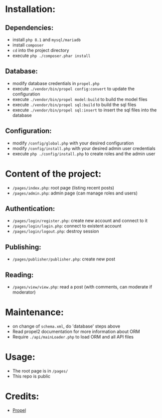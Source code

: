 # Installation:
## Dependencies:
* install ``php 8.1`` and ``mysql/mariadb``
* install ``composer``
* ``cd`` into the project directory
* execute ``php ./composer.phar install``

## Database:
* modify database credentials in ``propel.php``
* execute ``./vendor/bin/propel config:convert`` to update the configuration
* execute ``./vendor/bin/propel model:build`` to build the model files
* execute ``./vendor/bin/propel sql:build`` to build the sql files
* execute ``./vendor/bin/propel sql:insert`` to insert the sql files into the database

## Configuration:
* modify ``/config/global.php`` with your desired configuration
* modify ``/config/install.php`` with your desired admin user credentials
* execute ``php ./config/install.php`` to create roles and the admin user

# Content of the project:
* ``/pages/index.php``: root page (listing recent posts)
* ``/pages/admin.php``: admin page (can manage roles and users)
## Authentication:
* ``/pages/login/register.php``: create new account and connect to it
* ``/pages/login/login.php``: connect to existent account
* ``/pages/login/logout.php``: destroy session
## Publishing:
* ``/pages/publisher/publisher.php``: create new post
## Reading:
* ``/pages/view/view.php``: read a post (with comments, can moderate if moderator)

# Maintenance:
* on change of ``schema.xml``, do 'database' steps above
* Read propel2 documentation for more information about ORM
* Require ``./api/mainLoader.php`` to load ORM and all API files

# Usage:
* The root page is in ``/pages/``
* This repo is public

# Credits:
* [Propel](https://github.com/propelorm/Propel2)